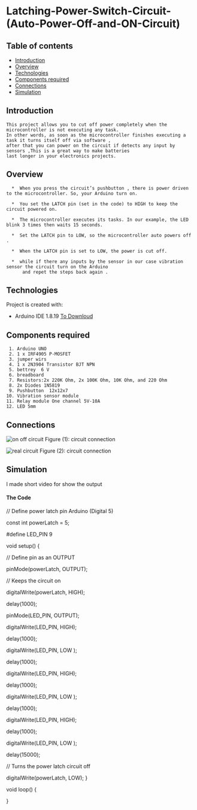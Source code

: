 # Latching-Power-Switch-Circuit-(Auto-Power-Off-and-ON-Circuit)


## Table of contents
* [Introduction](#Introduction)
* [Overview](#Overview)
* [Technologies](#technologies)
* [Components required](#Components-required)
* [Connections](#Connections)
* [Simulation ](#simulation)



## Introduction
    
    This project allows you to cut off power completely when the microcontroller is not executing any task. 
    In other words, as soon as the microcontroller finishes executing a task it turns itself off via software ,
    after that you can power on the circuit if detects any input by sensors ,This is a great way to make batteries
    last longer in your electronics projects.
    
## Overview

      *  When you press the circuit’s pushbutton , there is power driven to the microcontroller. So, your Arduino turn on.
 
      *  You set the LATCH pin (set in the code) to HIGH to keep the circuit powered on.
 
      *  The microcontroller executes its tasks. In our example, the LED blink 3 times then waits 15 seconds.
  
      *  Set the LATCH pin to LOW, so the microcontroller auto powers off .
  
      *  When the LATCH pin is set to LOW, the power is cut off.

      *  while if there any inputs by the sensor in our case vibration sensor the circuit turn on the Arduino 
          and repet the steps back again .
   






## Technologies
Project is created with:
* Arduino IDE 1.8.19 [To Downloud](https://www.arduino.cc/en/software)
	
## Components required

     1. Arduino UNO
     2. 1 x IRF4905 P-MOSFET
     3. jumper wirs
     4. 1 x 2N3904 Transistor BJT NPN
     5. bettrey  6 V 
     6. breadboard
     7. Resistors:2x 220K Ohm, 2x 100K Ohm, 10K Ohm, and 220 Ohm
     8. 2x Diodes 1N5819
     9. Pushbutton  12x12x7
    10. Vibration sensor module
    11. Relay module One channel 5V-10A
    12. LED 5mm 
    

    
## Connections

![on off circuit ](https://user-images.githubusercontent.com/64277741/183539294-c2312cfe-bf5b-4582-b91c-a00b88ee2394.png)
Figure (1): circuit connection

![real circuit](https://user-images.githubusercontent.com/64277741/183540015-e4d828d8-7902-4c58-b0f3-c5e95596a806.jpg)
Figure (2): circuit connection
     
## Simulation

I made short video for show the output 


#### The Code 
 

// Define power latch pin  Arduino (Digital 5)

const int powerLatch = 5;

#define LED_PIN 9

void setup() {

  // Define pin as an OUTPUT
  
  pinMode(powerLatch, OUTPUT); 
  
  
  // Keeps the circuit on
  
  digitalWrite(powerLatch, HIGH);
  
  delay(1000);
  
  pinMode(LED_PIN, OUTPUT);
  
  digitalWrite(LED_PIN, HIGH);
  
  delay(1000);
  
  digitalWrite(LED_PIN, LOW );
  
  delay(1000);
  
  digitalWrite(LED_PIN, HIGH);
  
  delay(1000);
  
  digitalWrite(LED_PIN, LOW );
  
  delay(1000);
  
  digitalWrite(LED_PIN, HIGH);
  
  delay(1000);
  
  digitalWrite(LED_PIN, LOW );
  
  delay(15000);
  
  // Turns the power latch circuit off
  
  digitalWrite(powerLatch, LOW);
}

void loop() {

 
}
